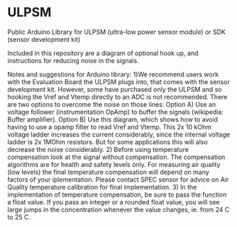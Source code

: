# ULPSM
Public Arduino Library for ULPSM (ultra-low power sensor module) or SDK (sensor development kit)

Included in this repository are a diagram of optional hook up, and instructions for reducing noise in the signals.

Notes and suggestions for Arduino library:
  1)We recommend users work with the Evaluation Board the ULPSM plugs into, that comes with the sensor development kit.
However, some have purchased only the ULPSM and so hooking the Vref and Vtemp directly to an ADC is not recommended. There are two options to overcome the noise on those lines:
  Option A) Use an voltage follower (instrumentation OpAmp) to buffer the signals  (wikipedia: Buffer amplifier).
  Option B) Use this diagram, which shows how to avoid having to use a opamp filter to read Vref and Vtemp. This 2x 10 kOhm voltage ladder increases the current considerably, since the internal voltage ladder is 2x 1MOhm resistors. But for some applications this will also decrease the noise considerably.
  2) Before using temperature compensation look at the signal without compensation. The compensation algorithms are for health and safety levels only. For measuring air quality (low levels) the final temperature compensation will depend on many factors of your iplementation. Please contact SPEC sensor for advice on Air Quality temperature calibration for final implementation.
  3) In the implementation of temperature compensation, be sure to pass the function a float value. If you pass an integer or a rounded float value, you will see large jumps in the concentration whenever the value changes, ie. from 24 C to 25 C.
